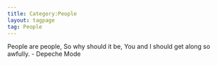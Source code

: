 ```yaml
---
title: Category:People
layout: tagpage
tag: People
---
```


People are people, So why should it be, You and I should get along so
awfully. - Depeche Mode
